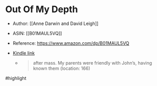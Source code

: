 # Out Of My Depth

* Author: [[Anne Darwin and David Leigh]]
* ASIN: [[B01MAUL5VQ]]
* Reference: https://www.amazon.com/dp/B01MAUL5VQ
* [Kindle link](kindle://book?action=open&asin=B01MAUL5VQ)


  - > after mass. My parents were friendly with John’s, having known them (location: 166)


#highlight